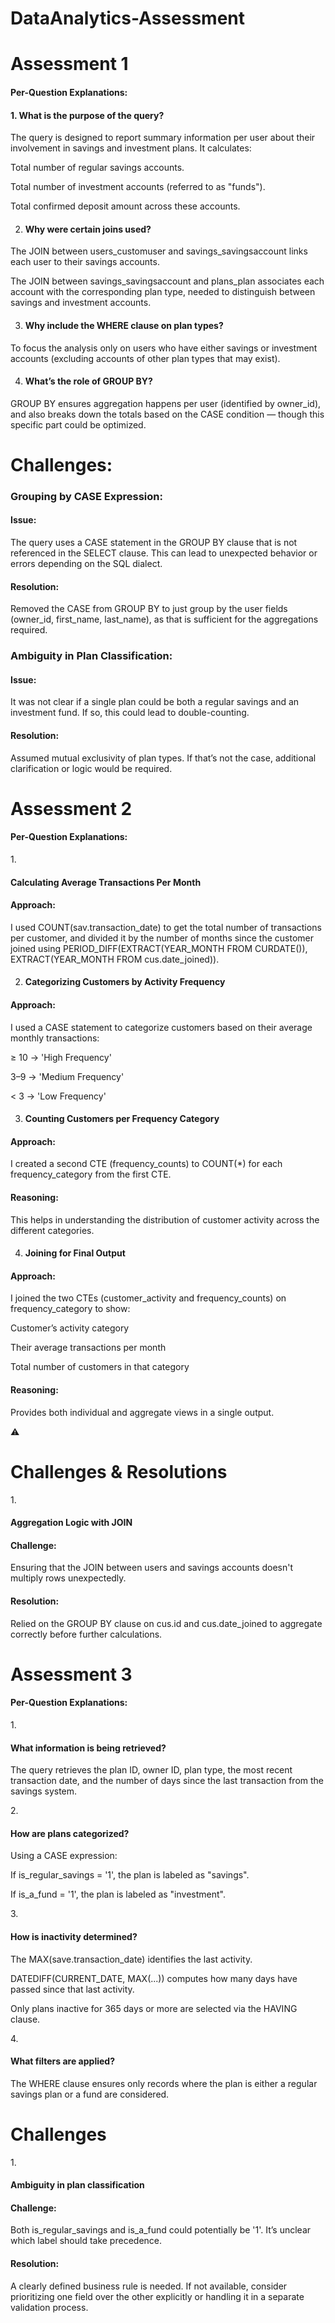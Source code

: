 # DataAnalytics-Assessment
<h1>Assessment 1</h1>
<h4>Per-Question Explanations:</h4>

<h4>1. What is the purpose of the query?</h4>
The query is designed to report summary information per user about their involvement in savings and investment plans.
It calculates:

Total number of regular savings accounts.

Total number of investment accounts (referred to as "funds").

Total confirmed deposit amount across these accounts.

2. <h4>Why were certain joins used?</h4>
The JOIN between users_customuser and savings_savingsaccount links each user to their savings accounts.

The JOIN between savings_savingsaccount and plans_plan associates each account with the corresponding plan type, needed to distinguish between savings and investment accounts.

3. <h4>Why include the WHERE clause on plan types?</h4>
To focus the analysis only on users who have either savings or investment accounts (excluding accounts of other plan types that may exist).

4. <h4> What’s the role of GROUP BY?</h4>
GROUP BY ensures aggregation happens per user (identified by owner_id), and also breaks down the totals based on the CASE condition — though this specific part could be optimized.

 <h1>Challenges:</h1>

<h3>Grouping by CASE Expression:</h3>

<h4>Issue:</h4> The query uses a CASE statement in the GROUP BY clause that is not referenced in the SELECT clause. This can lead to unexpected behavior or errors depending on the SQL dialect.

<h4>Resolution:</h4> Removed the CASE from GROUP BY to just group by the user fields (owner_id, first_name, last_name), as that is sufficient for the aggregations required.

<h3>Ambiguity in Plan Classification:</h3>

<h4>Issue:</h4> It was not clear if a single plan could be both a regular savings and an investment fund. If so, this could lead to double-counting.

<h4>Resolution:</h4> Assumed mutual exclusivity of plan types. If that’s not the case, additional clarification or logic would be required.


<h1>Assessment 2</h1>
<h4>Per-Question Explanations:</h4>
1.<h4>Calculating Average Transactions Per Month</h4> 
<h4>Approach:</h4>
I used COUNT(sav.transaction_date) to get the total number of transactions per customer, and divided it by the number of months since the customer joined using PERIOD_DIFF(EXTRACT(YEAR_MONTH FROM CURDATE()), EXTRACT(YEAR_MONTH FROM cus.date_joined)).

2. <h4>Categorizing Customers by Activity Frequency</h4>
<h4>Approach:</h4>
I used a CASE statement to categorize customers based on their average monthly transactions:

≥ 10 → 'High Frequency'

3–9 → 'Medium Frequency'

< 3 → 'Low Frequency'


3. <h4>Counting Customers per Frequency Category</h4>
<h4>Approach:</h4>
I created a second CTE (frequency_counts) to COUNT(*) for each frequency_category from the first CTE.

<h4>Reasoning:</h4>
This helps in understanding the distribution of customer activity across the different categories.

4. <h4>Joining for Final Output</h4>
<h4>Approach:</h4>
I joined the two CTEs (customer_activity and frequency_counts) on frequency_category to show:

Customer’s activity category

Their average transactions per month

Total number of customers in that category

<h4>Reasoning:</h4>
Provides both individual and aggregate views in a single output.

⚠️<h1> Challenges & Resolutions</h1>

1.<h4> Aggregation Logic with JOIN</h4>
<h4>Challenge:</h4>
Ensuring that the JOIN between users and savings accounts doesn't multiply rows unexpectedly.

<h4>Resolution:</h4>
Relied on the GROUP BY clause on cus.id and cus.date_joined to aggregate correctly before further calculations.



<h1>Assessment 3</h1>
<h4>Per-Question Explanations:</h4>

1.<h4>What information is being retrieved?</h4>
The query retrieves the plan ID, owner ID, plan type, the most recent transaction date, and the number of days since the last transaction from the savings system.

2.<h4>How are plans categorized?</h4>
Using a CASE expression:

If is_regular_savings = '1', the plan is labeled as "savings".

If is_a_fund = '1', the plan is labeled as "investment".

3.<h4>How is inactivity determined?</h4>

The MAX(save.transaction_date) identifies the last activity.

DATEDIFF(CURRENT_DATE, MAX(...)) computes how many days have passed since that last activity.

Only plans inactive for 365 days or more are selected via the HAVING clause.

4.<h4>What filters are applied?</h4>

The WHERE clause ensures only records where the plan is either a regular savings plan or a fund are considered.

<h1>Challenges</h1>
1.<h4>Ambiguity in plan classification</h4>

<h4>Challenge: </h4>Both is_regular_savings and is_a_fund could potentially be '1'. It’s unclear which label should take precedence.

<h4>Resolution:</h4> A clearly defined business rule is needed. If not available, consider prioritizing one field over the other explicitly or handling it in a separate validation process.


